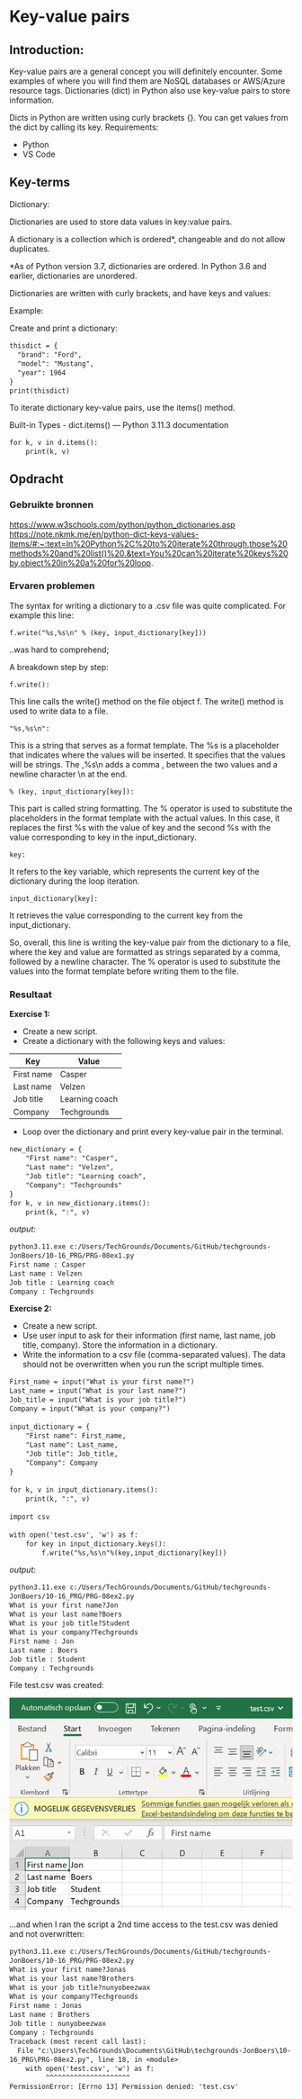# Key-value pairs
## Introduction:  

Key-value pairs are a general concept you will definitely encounter. Some examples of where you will find them are NoSQL databases or AWS/Azure resource tags. Dictionaries (dict) in Python also use key-value pairs to store information.

Dicts in Python are written using curly brackets {}. You can get values from the dict by calling its key. 
Requirements:
* Python
* VS Code



## Key-terms

Dictionary:

Dictionaries are used to store data values in key:value pairs.

A dictionary is a collection which is ordered*, changeable and do not allow duplicates.

*As of Python version 3.7, dictionaries are ordered. In Python 3.6 and earlier, dictionaries are unordered.

Dictionaries are written with curly brackets, and have keys and values:

Example:  

Create and print a dictionary:  
```
thisdict = {
  "brand": "Ford",
  "model": "Mustang",
  "year": 1964
}
print(thisdict)
```
To iterate dictionary key-value pairs, use the items() method.

Built-in Types - dict.items() — Python 3.11.3 documentation  
```
for k, v in d.items():
    print(k, v)
```

## Opdracht
### Gebruikte bronnen
https://www.w3schools.com/python/python_dictionaries.asp  
https://note.nkmk.me/en/python-dict-keys-values-items/#:~:text=In%20Python%2C%20to%20iterate%20through,those%20methods%20and%20list()%20.&text=You%20can%20iterate%20keys%20by,object%20in%20a%20for%20loop.  
### Ervaren problemen

The syntax for writing a dictionary to a .csv file was quite complicated. For example this line:

```
f.write("%s,%s\n" % (key, input_dictionary[key]))
```
..was hard to comprehend;

A breakdown step by step:
```
f.write(): 
```
This line calls the write() method on the file object f. The write() method is used to write data to a file.

```
"%s,%s\n": 
```
This is a string that serves as a format template. The %s is a placeholder that indicates where the values will be inserted. It specifies that the values will be strings. The ,%s\n adds a comma , between the two values and a newline character \n at the end.

```
% (key, input_dictionary[key]): 
```
This part is called string formatting. The % operator is used to substitute the placeholders in the format template with the actual values. In this case, it replaces the first %s with the value of key and the second %s with the value corresponding to key in the input_dictionary.

```
key: 
```

It refers to the key variable, which represents the current key of the dictionary during the loop iteration.

```
input_dictionary[key]: 
```

It retrieves the value corresponding to the current key from the input_dictionary.

So, overall, this line is writing the key-value pair from the dictionary to a file, where the key and value are formatted as strings separated by a comma, followed by a newline character. The % operator is used to substitute the values into the format template before writing them to the file.

### Resultaat
**Exercise 1:**  

* Create a new script.
* Create a dictionary with the following keys and values:
    
| Key        | Value          |
| ---------- | -------------- |
| First name | Casper         |
| Last name  | Velzen         |
| Job title  | Learning coach |
| Company    | Techgrounds    |

* Loop over the dictionary and print every key-value pair in the terminal.  

```
new_dictionary = {
    "First name": "Casper",
    "Last name": "Velzen",
    "Job title": "Learning coach",
    "Company": "Techgrounds"
}
for k, v in new_dictionary.items():
    print(k, ":", v)
```
*output:*

```
python3.11.exe c:/Users/TechGrounds/Documents/GitHub/techgrounds-JonBoers/10-16_PRG/PRG-08ex1.py
First name : Casper
Last name : Velzen
Job title : Learning coach
Company : Techgrounds
```

**Exercise 2:**

* Create a new script.
* Use user input to ask for their information (first name, last name, job title, company). Store the information in a dictionary.
* Write the information to a csv file (comma-separated values). The data should not be overwritten when you run the script multiple times.

```
First_name = input("What is your first name?")
Last_name = input("What is your last name?")
Job_title = input("What is your job title?")
Company = input("What is your company?")

input_dictionary = {
    "First name": First_name,
    "Last name": Last_name,
    "Job title": Job_title,
    "Company": Company
}

for k, v in input_dictionary.items():
    print(k, ":", v)
    
import csv

with open('test.csv', 'w') as f:
    for key in input_dictionary.keys():
        f.write("%s,%s\n"%(key,input_dictionary[key]))
```
*output:*
```
python3.11.exe c:/Users/TechGrounds/Documents/GitHub/techgrounds-JonBoers/10-16_PRG/PRG-08ex2.py
What is your first name?Jon
What is your last name?Boers
What is your job title?Student
What is your company?Techgrounds
First name : Jon
Last name : Boers
Job title : Student
Company : Techgrounds
```

File test.csv was created:

![Alt text](../00_includes/Week10-16/PRG08ex2_test.csv.PNG)

...and when I ran the script a 2nd time access to the test.csv was denied and not overwritten:

```
python3.11.exe c:/Users/TechGrounds/Documents/GitHub/techgrounds-JonBoers/10-16_PRG/PRG-08ex2.py
What is your first name?Jonas
What is your last name?Brothers
What is your job title?nunyobeezwax
What is your company?Techgrounds
First name : Jonas
Last name : Brothers
Job title : nunyobeezwax
Company : Techgrounds
Traceback (most recent call last):
  File "c:\Users\TechGrounds\Documents\GitHub\techgrounds-JonBoers\10-16_PRG\PRG-08ex2.py", line 18, in <module>
    with open('test.csv', 'w') as f:
         ^^^^^^^^^^^^^^^^^^^^^
PermissionError: [Errno 13] Permission denied: 'test.csv'
``` 